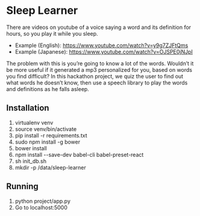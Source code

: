 # Sleep Learner

There are videos on youtube of a voice saying a word and its definition for hours, so you play it while you sleep.

* Example (English): https://www.youtube.com/watch?v=y9g7ZJFtQms
* Example (Japanese): https://www.youtube.com/watch?v=OJSPE0jNJpI 
 
The problem with this is you’re going to know a lot of the words. Wouldn’t it be more useful if it generated a mp3 personalized for you, based on words you find difficult? In this hackathon project, we quiz the user to find out what words he doesn’t know, then use a speech library to play the words and definitions as he falls asleep.


## Installation

1. virtualenv venv
2. source venv/bin/activate
3. pip install -r requirements.txt
4. sudo npm install -g bower
5. bower install
6. npm install --save-dev babel-cli babel-preset-react
7. sh init\_db.sh
8. mkdir -p /data/sleep-learner

## Running
1. python project/app.py
2. Go to localhost:5000
